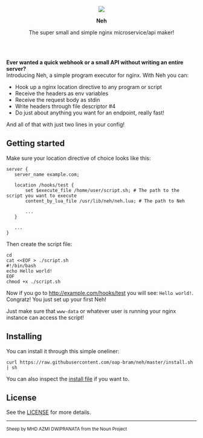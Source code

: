 <p align="center">  
<img src="https://user-images.githubusercontent.com/3514405/76737891-e0dc9180-6769-11ea-85a4-a8b5bf26d122.png" />
</p>
<p align="center"><strong>Neh</strong></p>
<p align="center">The super small and simple nginx microservice/api maker!</p>
<br/>
<br/>  

**Ever wanted a quick webhook or a small API without writing an entire server?**  
Introducing Neh, a simple program executor for nginx.
With Neh you can:
  * Hook up a nginx location directive to any program or script
  * Receive the headers as env variables
  * Receive the request body as stdin
  * Write headers through file descriptor #4
  * Do just about anything you want for an endpoint, really fast!

 And all of that with just two lines in your config!

## Getting started

Make sure your location directive of choice looks like this:

 ```
server {
    server_name example.com;

    location /hooks/test {
        set $execute_file /home/user/script.sh; # The path to the script you want to execute
        content_by_lua_file /usr/lib/neh/neh.lua; # The path to Neh
        
        ...
    }
    
    ...
}
```

Then create the script file:

```
cd
cat <<EOF > ./script.sh
#!/bin/bash
echo Hello world!
EOF
chmod +x ./script.sh
```

Now if you go to http://example.com/hooks/test you will see: `Hello world!`.  
Congratz! You just set up your first Neh!

Just make sure that `www-data` or whatever user is running your nginx instance can access the script!

[TODO]: # (Add a section with more examples)

## Installing
You can install it through this simple oneliner:
```
curl https://raw.githubusercontent.com/oap-bram/neh/master/install.sh | sh
```
You can also inspect the [install file](https://raw.githubusercontent.com/oap-bram/neh/master/install.sh) if you want to.

## License

See the [LICENSE](/LICENSE) for more details.



---
<sup>Sheep by MHD AZMI DWIPRANATA from the Noun Project</sup>
